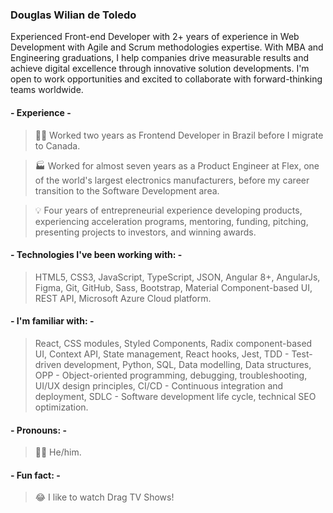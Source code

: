 ### Douglas Wilian de Toledo
Experienced Front-end Developer with 2+ years of experience in Web Development with Agile and Scrum methodologies expertise. With MBA and Engineering graduations, I help companies drive measurable results and achieve digital excellence through innovative solution developments. I'm open to work opportunities and excited to collaborate with forward-thinking teams worldwide.

#### - Experience -
>👨‍💻 Worked two years as Frontend Developer in Brazil before I migrate to Canada.

>🏭 Worked for almost seven years as a Product Engineer at Flex, one of the world's largest electronics manufacturers, before my career transition to the Software Development area.

>💡 Four years of entrepreneurial experience developing products, experiencing acceleration programs, mentoring, funding, pitching, presenting projects to investors, and winning awards.

#### - Technologies I've been working with: -
> HTML5, CSS3, JavaScript, TypeScript, JSON, Angular 8+, AngularJs, Figma, Git, GitHub, Sass, Bootstrap, Material Component-based UI, REST API, Microsoft Azure Cloud platform.

#### - I'm familiar with: -
>  React, CSS modules, Styled Components, Radix component-based UI, Context API, State management, React hooks, Jest, TDD - Test-driven development, Python, SQL, Data modelling, Data structures, OPP - Object-oriented programming, debugging, troubleshooting, UI/UX design principles, CI/CD - Continuous integration and deployment, SDLC - Software development life cycle, technical SEO optimization.

#### - Pronouns: -
>👨‍🦱 He/him.

#### - Fun fact: -
>😂 I like to watch Drag TV Shows!
